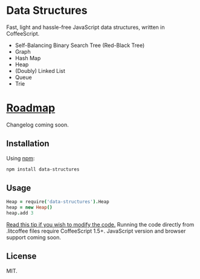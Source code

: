 # Data Structures
Fast, light and hassle-free JavaScript data structures, written in CoffeeScript.

- Self-Balancing Binary Search Tree (Red-Black Tree)
- Graph
- Hash Map
- Heap
- (Doubly) Linked List
- Queue
- Trie

# [Roadmap](https://github.com/chenglou/data-structures/wiki)

Changelog coming soon.

## Installation
Using [npm](http://www.npmjs.org):
```bash
npm install data-structures
```

## Usage
```coffeescript
Heap = require('data-structures').Heap
heap = new Heap()
heap.add 3
```

[Read this tip if you wish to modify the code.](https://www.github.com/chenglou/data-structures/wiki/Literate-CoffeeScript-setup-in-Sublime-Text)
Running the code directly from .litcoffee files require CoffeeScript 1.5+. JavaScript version and browser support coming soon.

## License
MIT.
